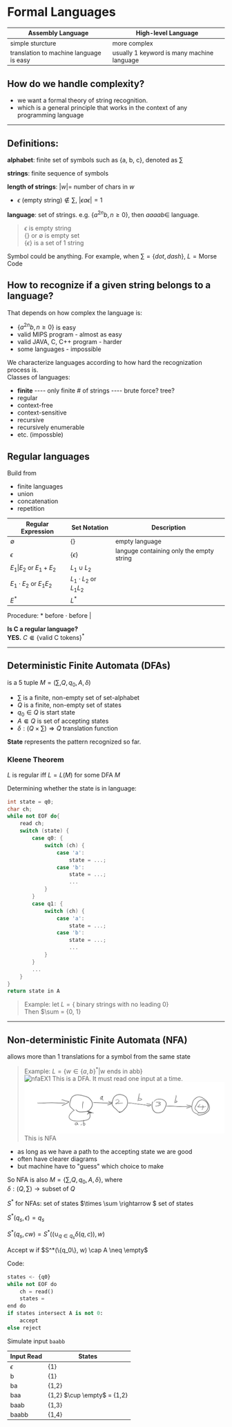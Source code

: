 # Formal Languages
Assembly Language | High-level Language
---|---
simple sturcture | more complex
translation to machine language is easy | usually 1 keyword is many machine language  
## How do we handle complexity?
* we want a formal theory of string recognition.  
* which is a general principle that works in the context of any programming language

---

## Definitions:
**alphabet**: finite set of symbols such as {a, b, c}, denoted as $\sum$

**strings**: finite sequence of symbols

**length of strings**: $|w| =$ number of chars in $w$ 
*  $\epsilon  \text{ (empty string)} \notin \sum$,  $|\epsilon a \epsilon| = 1$ 

**language**: set of strings. e.g. $\{a^{2n}b, n\geq0\}$, then $aaaab \in$ language. 

> $\epsilon$ is empty string  
> $\{\}$ or $\emptyset$ is empty set  
> $\{\epsilon \}$ is a set of 1 string

Symbol could be anything. For example, when $\sum = \{dot, dash\}$, $L = \text{Morse Code}$

## How to recognize if a given string belongs to a language?

That depends on how complex the language is: 
* $\{a^{2n}b, n\geq0\}$ is easy
* valid MIPS program - almost as easy
* valid JAVA, C, C++ program - harder
* some languages - impossible

We characterize languages according to how hard the recognization process is.  
Classes of languages:
* **finite** ---- only finite # of strings ---- brute force?  tree?   
* regular
* context-free
* context-sensitive
* recursive
* recursively enumerable
* etc. (impossble)

## Regular languages
Build from 
* finite languages  
* union
* concatenation
* repetition

Regular Expression | Set Notation | Description  
---|---|---
$\emptyset$ | $\{\}$ | empty language  
$\epsilon$ |  $\{\epsilon \}$ | languge containing only the empty string  
$E_1 \| E_2$ or $E_1+E_2$ |  $L_1 \cup L_2$ |   
$E_1 \cdot E_2$ or $E_1E_2$ |  $L_1 \cdot L_2$ or $L_1L_2$ |   
$E^*$ | $L^*$ 


Procedure: * before  $\cdot$ before | 

**Is C a regular language?**  
**YES.** $C \Subset \{\text{valid C tokens}\}^*$

---

## Deterministic Finite Automata (DFAs)
is a 5 tuple $M=(\sum, Q, q_0, A, \delta)$
* $\sum$ is a finite, non-empty set of set-alphabet
* $Q$ is a finite, non-empty set of states
* $q_0 \in Q$ is start state
* $A \Subset Q$ is set of accepting states
* $\delta: (Q \times \sum) \Rightarrow Q$ translation function   

**State** represents the pattern recognized so far.

### Kleene Theorem
$L$ is regular iff $L= L(M)$ for some DFA $M$

Determining whether the state is in language:
```c++
int state = q0;
char ch;
while not EOF do{
    read ch;
    switch (state) {
        case q0: {
            switch (ch) {
                case 'a':
                    state = ...;
                case 'b':
                    state = ...;
                    ...
            }
        }
        case q1: {
            switch (ch) {
                case 'a':
                    state = ...;
                case 'b':
                    state = ...;
                    ...
            }
        }
        ...
    }
}
return state in A
```

> Example: let $L=\{$ binary strings with no leading 0$\}$  
> Then $\sum = \{0, 1\}

---
## Non-deterministic Finite Automata (NFA)
allows more than 1 translations for a symbol from the same state  

>Example: $L = \{w \in \{a,b\}^*  | \text{w ends in abb}\}$   
> ![nfaEX1](C:\Users\dogfc\Desktop\Notes\CS241\diagrams\nfaEx1.png)
> This is a DFA. It must read one input at a time.
> ![nfaEX1.2](diagrams/nfaEx1_2.png)
> This is NFA
* as long as we have a path to the accepting state we are good
* often have clearer diagrams
* but machine have to "guess" which choice to make

So NFA is also $M = \{\sum, Q, q_0, A, \delta\}$, where  
$\delta: (Q, \sum) \rightarrow \text{subset of } Q$



$S^*$ for NFAs: set of states $\times \sum \rightarrow $ set of states

$S^*(q_s, \epsilon) = q_s$   

$S^*(q_s,  cw) =S^*((\cup_{q\in q_s} \delta(q, c) ), w)$

Accept w if $S^*(\{q_0\}, w) \cap A \neq \empty$    

Code:  

```python
states <- {q0}
while not EOF do
	ch = read()
	states = 
end do
if states intersect A is not 0:
    accept
else reject
```

Simulate input `baabb`

| Input Read | States                      |
| ---------- | --------------------------- |
| $\epsilon$ | {1}                         |
| b          | {1}                         |
| ba         | {1,2}                       |
| baa        | {1,2} $\cup \empty$ = {1,2} |
| baab       | {1,3}                       |
| baabb      | {1,4}                       |

